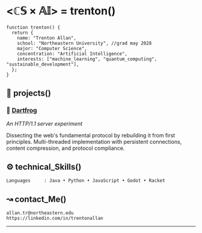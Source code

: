# <ℂ𝕊 × 𝔸𝕀> = trenton()

```
function trenton() {
  return {
    name: "Trenton Allan",
    school: "Northeastern University", //grad may 2028
    major: "Computer Science",
    concentration: "Artificial Intelligence",
    interests: ["machine_learning", "quantum_computing", "sustainable_development"],
  };
}
```

## 🧪 projects()

### 🐸 [Dartfrog](https://github.com/trentonallan/http-server-java/blob/333c0f852de37e0d3fc9ec056c8526ec3eb3d7ef/README.md)
*An HTTP/1.1 server experiment*

Dissecting the web's fundamental protocol by rebuilding it from first principles. Multi-threaded implementation with persistent connections, content compression, and protocol compliance.

## ⚙️ technical_Skills()

```
Languages     : Java • Python • JavaScript • Godot • Racket
```

## ↝ contact_Me()

```
allan.tr@northeastern.edu
https://linkedin.com/in/trentonallan
```

---

